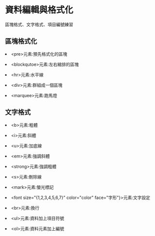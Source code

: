 <h1> 資料編輯與格式化 </h1>
區塊格式、文字格式、項目編號練習
<h2>區塊格式化</h2>
<p><li>&lt;pre>元素:預先格式化的區塊</li></p>
<p><li>&lt;blockqutoe>元素:左右縮排的區塊</li></p>
<p><li>&lt;hr>元素:水平線</li></p>
<p><li>&lt;div>元素:群組成一個區塊</li></p>
<p><li>&lt;marquee>元素:跑馬燈</marquee></p>

<h2>文字格式</h2>
<p><li>&lt;b>元素:粗體</li></p>
<p><li>&lt;i>元素:斜體</li></p>
<p><li>&lt;u>元素:加底線</li></p>
<p><li>&lt;em>元素:強調斜體</li></p>
<p><li>&lt;strong>元素:強調粗體</li></p>
<p><li>&lt;s>元素:刪除線</s></p>
<p><li>&lt;mark>元素:螢光標記</mark></p>

<p><li>&lt;font size="{1,2,3,4,5,6,7}" color="color" face="字形"}>元素:文字設定</li></p>
<p><li>&lt;br>元素:換行</li></p>

<p><li>&lt;ul>元素:資料加上項目符號</li></p>
<p><li>&lt;ol>元素:資料元素加上編號</li></p>
